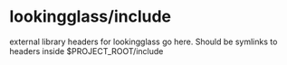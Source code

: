 lookingglass/include
===============

external library headers for lookingglass go here.
Should be symlinks to headers inside $PROJECT_ROOT/include
